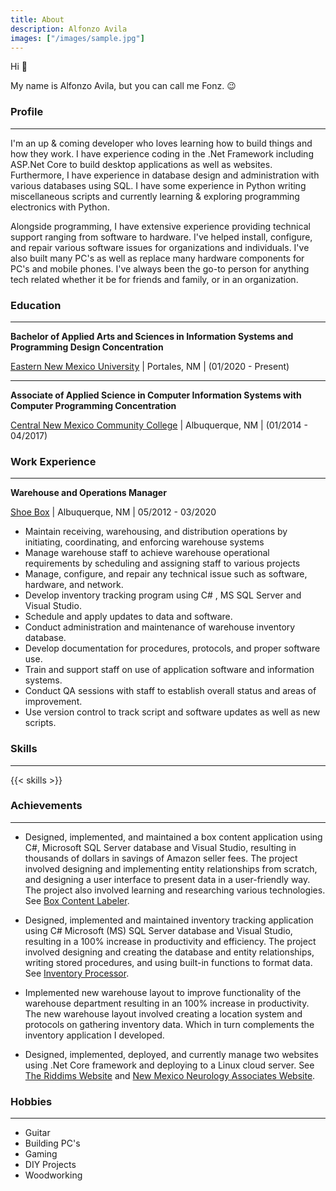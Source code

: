 ```yaml
---
title: About
description: Alfonzo Avila
images: ["/images/sample.jpg"]
---
```

Hi :wave:

My name is Alfonzo Avila, but you can call me Fonz. :wink:

### Profile 
---
I'm an up & coming developer who loves learning how to build things and how they work. I have experience coding in the .Net Framework including ASP.Net Core to build desktop applications as well as websites. Furthermore, I have experience in database design and administration with various databases using SQL. I have some experience in Python writing miscellaneous scripts and currently learning & exploring programming electronics with Python. 

Alongside programming, I have extensive experience providing technical support ranging from software to hardware. I've helped install, configure, and repair various software issues for organizations and individuals. I've also built many PC's as well as replace many hardware components for PC's and mobile phones. I've always been the go-to person for anything tech related whether it be for friends and family, or in an organization.

### Education
 

---
**Bachelor of Applied Arts and Sciences in Information Systems and Programming Design Concentration**

[Eastern New Mexico University](https://www.enmu.edu/academics/degrees-programs/undergraduate-degree/bachelor/bachelor-applied-arts-sciences-baas/baas-concentrations/information-and-systems-programming) | Portales, NM |  (01/2020 - Present)



---

**Associate of Applied Science  in Computer Information Systems with Computer Programming Concentration**

[Central New Mexico Community College](https://catalog.cnm.edu/preview_program.php?catoid=44&poid=10002&returnto=5844) | Albuquerque, NM | (01/2014 - 04/2017)


### Work Experience

---

 **Warehouse and Operations Manager** 
 
 [Shoe Box](http://www.theshoeboxabq.com/) | Albuquerque, NM | 05/2012 - 03/2020

- Maintain receiving, warehousing, and distribution operations by initiating, coordinating, and enforcing warehouse systems
- Manage warehouse staff to achieve warehouse operational requirements by scheduling and assigning staff to various projects
- Manage, configure, and repair any technical issue such as software, hardware, and network.
- Develop inventory tracking program using C# , MS SQL Server and Visual Studio.
- Schedule and apply updates to data and software.
- Conduct administration and maintenance of warehouse inventory database.
- Develop documentation for procedures, protocols, and proper software use.
- Train and support staff on use of application software and information systems.
- Conduct QA sessions with staff to establish overall status and areas of improvement.
- Use version control to track script and software updates as well as new scripts.



### Skills

---

{{< skills >}}



### Achievements

---

- Designed, implemented, and maintained a box content application using C#, Microsoft SQL Server database and Visual Studio, resulting in thousands of dollars in savings of Amazon seller fees. The project involved designing and implementing entity relationships from scratch, and designing a user interface to present data in a user-friendly way. The project also involved learning and researching various technologies. See [Box Content Labeler](/portfolio/box-content-labeler).

- Designed, implemented and maintained inventory tracking application using C# Microsoft (MS) SQL Server database and Visual Studio, resulting in a 100% increase in productivity and efficiency. The project involved designing and creating the database and entity relationships, writing stored procedures, and using built-in functions to format data. See [Inventory Processor](/portfolio/shoe-inventory).

- Implemented new warehouse layout to improve functionality of the warehouse department resulting in an 100% increase in productivity. The new warehouse layout involved creating a location system and protocols on gathering inventory data. Which in turn complements the inventory application I developed.

- Designed, implemented, deployed, and currently manage two websites using .Net Core framework and deploying to a Linux cloud server. See [The Riddims Website](/portfolio/riddims-site) and [New Mexico Neurology Associates Website](/portfolio/neuro-site).


### Hobbies

---

- Guitar
- Building PC's
- Gaming
- DIY Projects
- Woodworking

